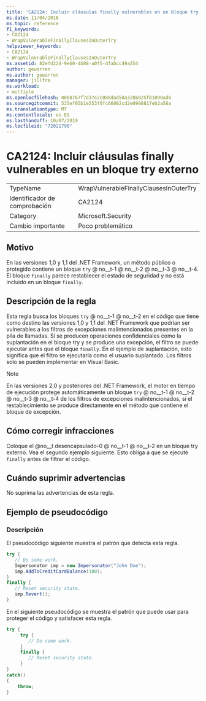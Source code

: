 ```yaml
---
title: 'CA2124: Incluir cláusulas finally vulnerables en un bloque try externo'
ms.date: 11/04/2016
ms.topic: reference
f1_keywords:
- CA2124
- WrapVulnerableFinallyClausesInOuterTry
helpviewer_keywords:
- CA2124
- WrapVulnerableFinallyClausesInOuterTry
ms.assetid: 82efd224-9e60-4b88-a0f5-dfabcc49a254
author: gewarren
ms.author: gewarren
manager: jillfra
ms.workload:
- multiple
ms.openlocfilehash: 0008767f7d37e2c088dad58a328b025f81090ad8
ms.sourcegitcommit: 535ef05b1e553f0fc66082cd2e0998817eb2a56a
ms.translationtype: MT
ms.contentlocale: es-ES
ms.lasthandoff: 10/07/2019
ms.locfileid: "72021790"
---
```

# <a name="ca2124-wrap-vulnerable-finally-clauses-in-outer-try"></a>CA2124: Incluir cláusulas finally vulnerables en un bloque try externo

|||
|-|-|
|TypeName|WrapVulnerableFinallyClausesInOuterTry|
|Identificador de comprobación|CA2124|
|Category|Microsoft.Security|
|Cambio importante|Poco problemático|

## <a name="cause"></a>Motivo
En las versiones 1,0 y 1,1 del .NET Framework, un método público o protegido contiene un bloque `try` @ no__t-1 @ no__t-2 @ no__t-3 @ no__t-4. El bloque `finally` parece restablecer el estado de seguridad y no está incluido en un bloque `finally`.

## <a name="rule-description"></a>Descripción de la regla
Esta regla busca los bloques `try` @ no__t-1 @ no__t-2 en el código que tiene como destino las versiones 1,0 y 1,1 del .NET Framework que podrían ser vulnerables a los filtros de excepciones malintencionados presentes en la pila de llamadas. Si se producen operaciones confidenciales como la suplantación en el bloque try y se produce una excepción, el filtro se puede ejecutar antes que el bloque `finally`. En el ejemplo de suplantación, esto significa que el filtro se ejecutaría como el usuario suplantado. Los filtros solo se pueden implementar en Visual Basic.

> [!NOTE]
> En las versiones 2,0 y posteriores del .NET Framework, el motor en tiempo de ejecución protege automáticamente un bloque `try` @ no__t-1 @ no__t-2 @ no__t-3 @ no__t-4 de los filtros de excepciones malintencionados, si el restablecimiento se produce directamente en el método que contiene el bloque de excepción.

## <a name="how-to-fix-violations"></a>Cómo corregir infracciones
Coloque el @no__t desencapsulado-0 @ no__t-1 @ no__t-2 en un bloque try externo. Vea el segundo ejemplo siguiente. Esto obliga a que se ejecute `finally` antes de filtrar el código.

## <a name="when-to-suppress-warnings"></a>Cuándo suprimir advertencias
No suprima las advertencias de esta regla.

## <a name="pseudo-code-example"></a>Ejemplo de pseudocódigo

### <a name="description"></a>Descripción

El pseudocódigo siguiente muestra el patrón que detecta esta regla.

```csharp
try {
   // Do some work.
   Impersonator imp = new Impersonator("John Doe");
   imp.AddToCreditCardBalance(100);
}
finally {
   // Reset security state.
   imp.Revert();
}
```

En el siguiente pseudocódigo se muestra el patrón que puede usar para proteger el código y satisfacer esta regla.

```csharp
try {
     try {
        // Do some work.
     }
     finally {
        // Reset security state.
     }
}
catch()
{
    throw;
}
```